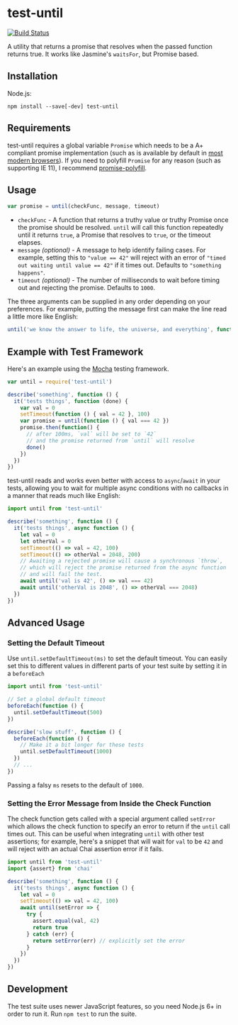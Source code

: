 # test-until

[![Build Status](https://travis-ci.org/BinaryMuse/test-until.svg?branch=master)](https://travis-ci.org/BinaryMuse/test-until)

A utility that returns a promise that resolves when the passed function returns true. It works like Jasmine's `waitsFor`, but Promise based.

## Installation

Node.js:

`npm install --save[-dev] test-until`

## Requirements

test-until requires a global variable `Promise` which needs to be a A+ compliant promise implementation (such as is available by default in [most modern browsers](http://caniuse.com/#feat=promises)). If you need to polyfill `Promise` for any reason (such as supporting IE 11), I recommend [promise-polyfill](https://github.com/taylorhakes/promise-polyfill).

## Usage

```javascript
var promise = until(checkFunc, message, timeout)
```

* `checkFunc` - A function that returns a truthy value or truthy Promise once the promise should be resolved. `until` will call this function repeatedly until it returns `true`, a Promise that resolves to `true`, or the timeout elapses.
* `message` *(optional)* - A message to help identify failing cases. For example, setting this to `"value == 42"` will reject with an error of `"timed out waiting until value == 42"` if it times out. Defaults to `"something happens"`.
* `timeout` *(optional)* - The number of milliseconds to wait before timing out and rejecting the promise. Defaults to `1000`.

The three arguments can be supplied in any order depending on your preferences. For example, putting the message first can make the line read a little more like English:

```javascript
until('we know the answer to life, the universe, and everything', function () { return val === 42 }, 500)
```

## Example with Test Framework

Here's an example using the [Mocha](https://mochajs.org/) testing framework.

```javascript
var until = require('test-until')

describe('something', function () {
  it('tests things', function (done) {
    var val = 0
    setTimeout(function () { val = 42 }, 100)
    var promise = until(function () { val === 42 })
    promise.then(function() {
      // after 100ms, `val` will be set to `42`
      // and the promise returned from `until` will resolve
      done()
    })
  })
})
```

test-until reads and works even better with access to `async`/`await` in your tests, allowing you to wait for multiple async conditions with no callbacks in a manner that reads much like English:

```javascript
import until from 'test-until'

describe('something', function () {
  it('tests things', async function () {
    let val = 0
    let otherVal = 0
    setTimeout(() => val = 42, 100)
    setTimeout(() => otherVal = 2048, 200)
    // Awaiting a rejected promise will cause a synchronous `throw`,
    // which will reject the promise returned from the async function
    // and will fail the test.
    await until('val is 42', () => val === 42)
    await until('otherVal is 2048', () => otherVal === 2048)
  })
})
```

## Advanced Usage

### Setting the Default Timeout

Use `until.setDefaultTimeout(ms)` to set the default timeout. You can easily set this to different values in different parts of your test suite by setting it in a `beforeEach`

```javascript
import until from 'test-until'

// Set a global default timeout
beforeEach(function () {
  until.setDefaultTimeout(500)
})

describe('slow stuff', function () {
  beforeEach(function () {
    // Make it a bit longer for these tests
    until.setDefaultTimeout(1000)
  })
  // ...
})
```

Passing a falsy `ms` resets to the default of `1000`.

### Setting the Error Message from Inside the Check Function

The check function gets called with a special argument called `setError` which allows the check function to specify an error to return if the `until` call times out. This can be useful when integrating `until` with other test assertions; for example, here's a snippet that will wait for `val` to be `42` and will reject with an actual Chai assertion error if it fails.

```javascript
import until from 'test-until'
import {assert} from 'chai'

describe('something', function () {
  it('tests things', async function () {
    let val = 0
    setTimeout(() => val = 42, 100)
    await until(setError => {
      try {
        assert.equal(val, 42)
        return true
      } catch (err) {
        return setError(err) // explicitly set the error
      }
    })
  })
})
```

## Development

The test suite uses newer JavaScript features, so you need Node.js 6+ in order to run it. Run `npm test` to run the suite.
